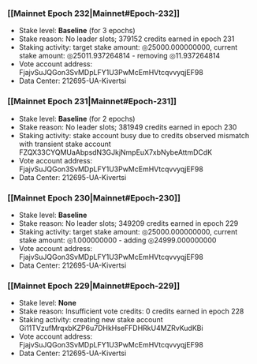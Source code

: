 ### [[Mainnet Epoch 232|Mainnet#Epoch-232]]
* Stake level: **Baseline** (for 3 epochs)
* Stake reason: No leader slots; 379152 credits earned in epoch 231
* Staking activity: target stake amount: ◎25000.000000000, current stake amount: ◎25011.937264814 - removing ◎11.937264814
* Vote account address: FjajvSuJQGon3SvMDpLFY1U3PwMcEmHVtcqvvyqjEF98
* Data Center: 212695-UA-Kivertsi
### [[Mainnet Epoch 231|Mainnet#Epoch-231]]
* Stake level: **Baseline** (for 2 epochs)
* Stake reason: No leader slots; 381949 credits earned in epoch 230
* Staking activity: stake account busy due to credits observed mismatch with transient stake account FZQX33CYQMUaAbpsdN3GJkjNmpEuX7xbNybeAttmDCdK
* Vote account address: FjajvSuJQGon3SvMDpLFY1U3PwMcEmHVtcqvvyqjEF98
* Data Center: 212695-UA-Kivertsi
### [[Mainnet Epoch 230|Mainnet#Epoch-230]]
* Stake level: **Baseline**
* Stake reason: No leader slots; 349209 credits earned in epoch 229
* Staking activity: target stake amount: ◎25000.000000000, current stake amount: ◎1.000000000 - adding ◎24999.000000000
* Vote account address: FjajvSuJQGon3SvMDpLFY1U3PwMcEmHVtcqvvyqjEF98
* Data Center: 212695-UA-Kivertsi
### [[Mainnet Epoch 229|Mainnet#Epoch-229]]
* Stake level: **None**
* Stake reason: Insufficient vote credits: 0 credits earned in epoch 228
* Staking activity: creating new stake account Gi11TVzufMrqxbKZP6u7DHkHseFFDHRkU4MZRvKudKBi
* Vote account address: FjajvSuJQGon3SvMDpLFY1U3PwMcEmHVtcqvvyqjEF98
* Data Center: 212695-UA-Kivertsi
